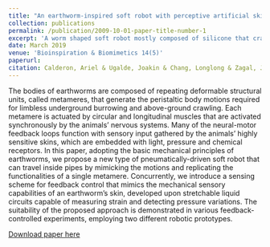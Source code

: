 ```yaml
---
title: "An earthworm-inspired soft robot with perceptive artificial skin"
collection: publications
permalink: /publication/2009-10-01-paper-title-number-1
excerpt: 'A worm shaped soft robot mostly composed of silicone that crawls through cavities using a peristaltic gait and soft sensors, which help to control the anchoring to the inner walls of the cavities and the movement algorithm. The deformable body and perceptive skin allows the robot to move in uncharted an irregular ducts.'
date: March 2019
venue: 'Bioinspiration & Biomimetics 14(5)'
paperurl: 
citation: Calderon, Ariel & Ugalde, Joakin & Chang, Longlong & Zagal, Juan Cristobal & Perez-Arancibia, Nestor. (2019). An earthworm-inspired soft robot with perceptive artificial skin. Bioinspiration & Biomimetics. 14. 10.1088/1748-3190/ab1440. 
---
```


The bodies of earthworms are composed of repeating deformable structural units, called metameres, that generate the peristaltic body motions required for limbless underground burrowing and above-ground crawling. Each metamere is actuated by circular and longitudinal muscles that are activated synchronously by the animals’ nervous systems. Many of the neural-motor feedback loops function with sensory input gathered by the animals’ highly sensitive skins, which are embedded with light, pressure and chemical receptors. In this paper, adopting the basic mechanical principles of earthworms, we propose a new type of pneumatically-driven soft robot that can travel inside pipes by mimicking the motions and replicating the functionalities of a single metamere. Concurrently, we introduce a sensing scheme for feedback control that mimics the mechanical sensory capabilities of an earthworm’s skin, developed upon stretchable liquid circuits capable of measuring strain and detecting pressure variations. The suitability of the proposed approach is demonstrated in various feedback- controlled experiments, employing two different robotic prototypes.

[Download paper here](https://www.researchgate.net/publication/332063464_An_earthworm-inspired_soft_robot_with_perceptive_artificial_skin)
